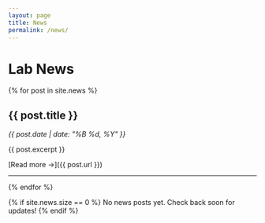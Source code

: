 ```yaml
---
layout: page
title: News
permalink: /news/
---
```


# Lab News

{% for post in site.news %}
## {{ post.title }}
*{{ post.date | date: "%B %d, %Y" }}*

{{ post.excerpt }}

[Read more →]({{ post.url }})

---
{% endfor %}

{% if site.news.size == 0 %}
No news posts yet. Check back soon for updates!
{% endif %}